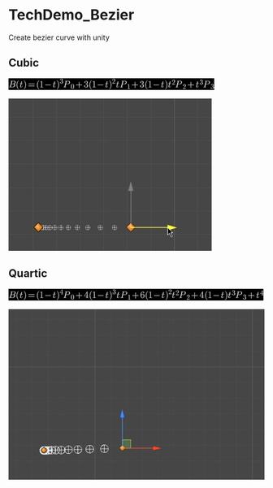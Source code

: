 # TechDemo_Bezier
Create bezier curve with unity

## Cubic

![BezierFunc_Cubic](BezierFunc_Cubic.png)

![Bezier_Cubic](Bezier_Cubic.gif)

## Quartic

![BezierFunc_Quartic](BezierFunc_Quartic.png)

![Bezier_Quartic_With3D](Bezier_Quartic_With3D.gif)
